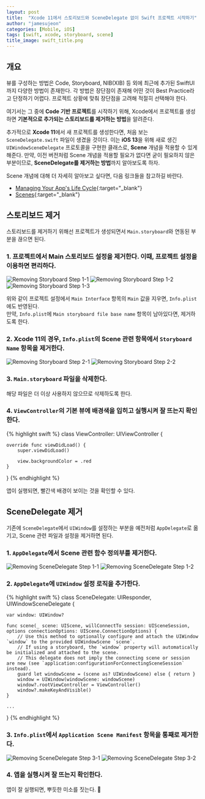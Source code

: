 ```yaml
---
layout: post
title:  "Xcode 11에서 스토리보드와 SceneDelegate 없이 Swift 프로젝트 시작하기"
author: "jamesujeon"
categories: [Mobile, iOS]
tags: [swift, xcode, storyboard, scene]
title_image: swift_title.png
---
```


## 개요

뷰를 구성하는 방법은 Code, Storyboard, NIB(XIB) 등 외에 최근에 추가된 SwiftUI까지 다양한 방법이 존재한다.
각 방법은 장단점이 존재해 어떤 것이 Best Practice라고 단정하기 어렵다.
프로젝트 상황에 맞춰 장단점을 고려해 적절히 선택해야 한다.

여기서는 그 중에 **Code 기반 프로젝트**를 시작하기 위해, Xcode에서 프로젝트를 생성하면 **기본적으로 추가되는 스토리보드를 제거하는 방법**을 알려준다.

추가적으로 **Xcode 11**에서 새 프로젝트를 생성한다면, 처음 보는 `SceneDelegate.swift` 파일이 생겼을 것이다.
이는 **iOS 13**을 위해 새로 생긴 `UIWindowSceneDelegate` 프로토콜을 구현한 클래스로, **Scene** 개념을 적용할 수 있게 해준다.
만약, 이전 버전처럼 Scene 개념을 적용할 필요가 없다면 굳이 필요하지 않은 부분이므로, **SceneDelegate를 제거하는 방법**까지 알아보도록 하자.

Scene 개념에 대해 더 자세히 알아보고 싶다면, 다음 링크들을 참고하길 바란다.

- [Managing Your App's Life Cycle]{:target="_blank"}
- [Scenes]{:target="_blank"}

## 스토리보드 제거

스토리보드를 제거하기 위해선 프로젝트가 생성되면서 `Main.storyboard`와 연동된 부분을 끊으면 된다.

### 1. 프로젝트에서 Main 스토리보드 설정을 제거한다. 이때, 프로젝트 설정을 이용하면 편리하다.

![Removing Storyboard Step 1-1](assets/figures/removing_storyboard/1_1.png)
![Removing Storyboard Step 1-2](assets/figures/removing_storyboard/1_2.png)
![Removing Storyboard Step 1-3](assets/figures/removing_storyboard/1_3.png)

위와 같이 프로젝트 설정에서 `Main Interface` 항목의 `Main` 값을 지우면, `Info.plist`에도 반영된다.  
만약, `Info.plist`에 `Main storyboard file base name` 항목이 남아있다면, 제거하도록 한다.

### 2. Xcode 11의 경우, `Info.plist`의 Scene 관련 항목에서 `Storyboard Name` 항목을 제거한다.

![Removing Storyboard Step 2-1](assets/figures/removing_storyboard/2_1.png)
![Removing Storyboard Step 2-2](assets/figures/removing_storyboard/2_2.png)

### 3. `Main.storyboard` 파일을 삭제한다.

해당 파일은 더 이상 사용하지 않으므로 삭제하도록 한다.

### 4. `ViewController`의 기본 뷰에 배경색을 입히고 실행시켜 잘 뜨는지 확인한다.

{% highlight swift %}
class ViewController: UIViewController {

    override func viewDidLoad() {
        super.viewDidLoad()

        view.backgroundColor = .red
    }
}
{% endhighlight %}

앱이 실행되면, 빨간색 배경이 보이는 것을 확인할 수 있다.

## SceneDelegate 제거

기존에 `SceneDelegate`에서 `UIWindow`를 설정하는 부분을 예전처럼 `AppDelegate`로 옮기고, Scene 관련 파일과 설정을 제거하면 된다.

### 1. `AppDelegate`에서 Scene 관련 함수 정의부를 제거한다.

![Removing SceneDelegate Step 1-1](assets/figures/removing_scenedelegate/1_1.png)
![Removing SceneDelegate Step 1-2](assets/figures/removing_scenedelegate/1_2.png)

### 2. `AppDelegate`에 `UIWindow` 설정 로직을 추가한다.

{% highlight swift %}
class SceneDelegate: UIResponder, UIWindowSceneDelegate {

    var window: UIWindow?

    func scene(_ scene: UIScene, willConnectTo session: UISceneSession, options connectionOptions: UIScene.ConnectionOptions) {
        // Use this method to optionally configure and attach the UIWindow `window` to the provided UIWindowScene `scene`.
        // If using a storyboard, the `window` property will automatically be initialized and attached to the scene.
        // This delegate does not imply the connecting scene or session are new (see `application:configurationForConnectingSceneSession` instead).
        guard let windowScene = (scene as? UIWindowScene) else { return }
        window = UIWindow(windowScene: windowScene)
        window?.rootViewController = ViewController()
        window?.makeKeyAndVisible()
    }

    ...
}
{% endhighlight %}

### 3. `Info.plist`에서 `Application Scene Manifest` 항목을 통째로 제거한다.

![Removing SceneDelegate Step 3-1](assets/figures/removing_scenedelegate/3_1.png)
![Removing SceneDelegate Step 3-2](assets/figures/removing_scenedelegate/3_2.png)

### 4. 앱을 실행시켜 잘 뜨는지 확인한다.

앱이 잘 실행되면, 뿌듯한 미소를 짓는다. 🙂

[Managing Your App's Life Cycle]: https://developer.apple.com/documentation/uikit/app_and_environment/managing_your_app_s_life_cycle
[Scenes]: https://developer.apple.com/documentation/uikit/app_and_environment/scenes
